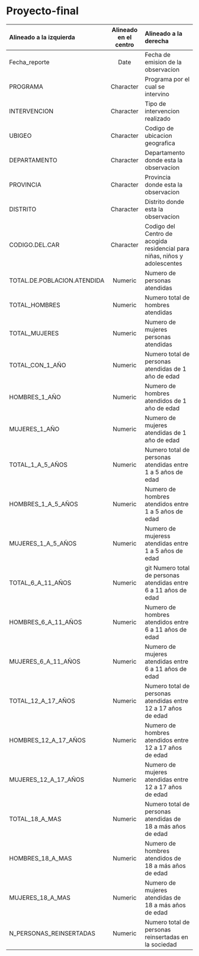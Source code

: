 # Proyecto-final

Alineado a la izquierda | Alineado en el centro | Alineado a la derecha |
| :---         |     :---:      |          :---  |
| Fecha_reporte  | Date    | Fecha de emision de la observacion    |
| PROGRAMA    | Character       | Programa por el cual se intervino      |
| INTERVENCION   | Character    | Tipo de intervencion realizado    |
| UBIGEO     | Character       | Codigo de ubicacion geografica      |
| DEPARTAMENTO   | Character    | Departamento donde esta la observacion    |
| PROVINCIA     | Character       | Provincia donde esta la observacion       |
| DISTRITO    | Character     | Distrito donde esta la observacion   |
| CODIGO.DEL.CAR     | Character       | Codigo del Centro de acogida residencial para niñas, niños y adolescentes      |
| TOTAL.DE.POBLACION.ATENDIDA                 | Numeric    | Numero de personas atendidas   |
| TOTAL_HOMBRES                   | Numeric      | Numero total de hombres atendidas     |
| TOTAL_MUJERES                | Numeric     | Numero de mujeres personas atendidas    |
| TOTAL_CON_1_AÑO    | Numeric       | Numero total de personas atendidas de 1 año  de edad |
| HOMBRES_1_AÑO                  | Numeric     | Numero de hombres  atendidos de  1 año de edad  |
| MUJERES_1_AÑO                | Numeric       | Numero de mujeres  atendidas de  1 año  de edad  |
| TOTAL_1_A_5_AÑOS             | Numeric     | Numero total de personas atendidas entre 1 a 5 años  de edad |
| HOMBRES_1_A_5_AÑOS     | Numeric      | Numero de hombres  atendidos entre  1 a 5 años de edad |
| MUJERES_1_A_5_AÑOS             | Numeric    | Numero de mujeress atendidas entre  1 a 5 años   de edad  |
| TOTAL_6_A_11_AÑOS            | Numeric       | git Numero total de personas atendidas  entre  6 a 11 años  de edad   |
| HOMBRES_6_A_11_AÑOS            | Numeric     | Numero de hombres  atendidos entre  6 a 11 años  de edad |
| MUJERES_6_A_11_AÑOS     | Numeric      | Numero de mujeres  atendidas entre  6 a 11 años  de edad   |
| TOTAL_12_A_17_AÑOS         | Numeric     | Numero total de personas atendidas  entre  12 a 17 años  de edad  |
| HOMBRES_12_A_17_AÑOS             | Numeric      | Numero de hombres  atendidos entre  12 a 17 años de edad |
| MUJERES_12_A_17_AÑOS                | Numeric    | Numero de mujeres  atendidas entre  12 a 17 años  de edad  |
| TOTAL_18_A_MAS     | Numeric       | Numero total de personas atendidas  de 18 a más años  de edad |
| HOMBRES_18_A_MAS                    | Numeric       | Numero de hombres  atendidos de 18 a más años  de edad    |
| MUJERES_18_A_MAS                 | Numeric     | Numero de mujeres atendidas de 18 a más años de edad    |
| N_PERSONAS_REINSERTADAS     | Numeric       | Numero total de personas reinsertadas en la sociedad    |
